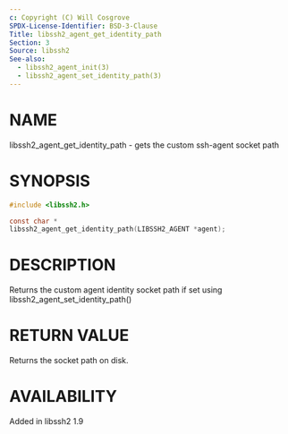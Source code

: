 ```yaml
---
c: Copyright (C) Will Cosgrove
SPDX-License-Identifier: BSD-3-Clause
Title: libssh2_agent_get_identity_path
Section: 3
Source: libssh2
See-also:
  - libssh2_agent_init(3)
  - libssh2_agent_set_identity_path(3)
---
```


# NAME

libssh2_agent_get_identity_path - gets the custom ssh-agent socket path

# SYNOPSIS

~~~c
#include <libssh2.h>

const char *
libssh2_agent_get_identity_path(LIBSSH2_AGENT *agent);
~~~

# DESCRIPTION

Returns the custom agent identity socket path if set using libssh2_agent_set_identity_path()

# RETURN VALUE

Returns the socket path on disk.

# AVAILABILITY

Added in libssh2 1.9
